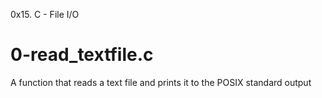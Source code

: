 0x15. C - File I/O

# 0-read_textfile.c
A function that reads a text file and prints it to the POSIX standard output
